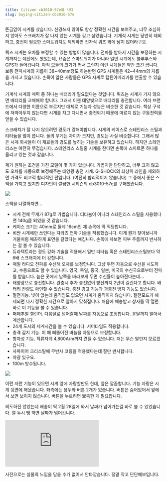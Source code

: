 ```yaml
---
title: Citizen cb3010-57e를 사다
slug: buying-citizen-cb3010-57e
---
```

뜬금없이 시계를 샀습니다. 신경쓰지 않아도 항상 정확한 시간을 보여주고, 너무 조심하지 않아도 스크래치가 잘 나지 않는 시계를 갖고 싶었습니다. 기계식 시계는 당연히 제외하고, 충전이 필요한 스마트워치도 제외하면 전자식 쿼츠 밖에 남지 않더라구요.

쿼츠 시계는 오차를 보정할 수 있는 방법이 많습니다. 전파를 받아서 시간을 보정하는 시계까지는 예전에도 봤었는데, 요즘은 스마트워치가 아니라 일반 시계에도 블루투스와 GPS가 들어갑니다. 아직 모듈의 크기가 커서 그런지 이런 시계들은 약간 크긴 큽니다. 보통 전파시계의 지름이 38\~40mm정도 하는반면 GPS 시계들은 42\~44mm의 지름을 가지고 있습니다. 손목이 얇은 사람들은 GPS 시계로 캡틴아메리카를 연출할 수 있습니다.

기계식 시계의 매력 중 하나는 배터리가 필요없다는 것입니다. 쿼츠는 시계가 가지 않으면 배터리를 교체해야 합니다. 그래서 이젠 태양빛으로 배터리를 충전합니다. 여러 브랜드에서 다양한 이름으로 부르지만 대체로 기능과 성능은 비슷한 것 같습니다. 책상 구석에 쳐박아두지 않는다면 시계를 차고 다니면서 충전되기 때문에 마르지 않는 구동전력을 얻을 수 있습니다.

스크래치가 잘 나지 않으려면 경도가 강해야합니다. 시계의 케이스로 스테인리스 스틸과 티타늄을 많이 씁니다. 둘의 무게는 차이가 크지만, 경도는 사실 비슷합니다. 그래서 많은 시계 회사들이 이 재료들의 경도를 높히는 기술을 보유하고 있습니다. 하지만 스테인리스는 여전히 무겁습니다. 스테인리스 스틸줄 시계를 찬다면 손목에 스마트폰 하나를 올리고 있는 것과 같습니다.

제가 원하는 조건을 가진 모델이 몇 가지 있습니다. 가볍지만 단단하고, 너무 크지 않고도 오차를 자동으로 보정해주는 태양광 충전 시계. G-SHOCK의 최상위 라인을 제외하면 가격도 비교적 합리적인 편입니다. (여전히 합리적이지 않습니다) 그 중에서 좋은 스펙을 가지고 있지만 디자인이 깔끔한 시티즌의 cb3010-57e를 구매했습니다.

![](/images/kakaotalk_20190303_201015847.jpg)

스펙을 나열하자면...

* 시계 전체 무게가 87g로 가볍습니다. 티타늄이 아니라 스테인리스 스틸을 사용했다면 140g쯤 되었을 것 같습니다.
* 케이스 크기는 40mm로 둘레 16cm인 제 손목에 딱 적당합니다.
* 비싼 시계에만 쓰인다는 자라츠 연마 기술을 적용했습니다. 이게 뭔가 찾아보니까 거울처럼 매끈하게 표면을 갈았다는 얘깁니다. 손목에 차보면 피부 주름까지 반사하는 걸 볼 수 있습니다.
* 듀라텍트라는 경도 강화 기술을 적용해서 일반 티타늄 혹은 스테인리스스틸보다 약 6배 스크래치에 더 강합니다.
* 매일 라디오 전파를 수신해 오차를 보정합니다. 그냥 두면 자동으로 수신을 시도하고, 수동으로도 할 수 있습니다. 영국, 독일, 중국, 일본, 미국의 수신국으로부터 전파를 받습니다. 높은 곳에서 남쪽을 바라보게 두면 수신률이 높아진다는데...
* 태양광으로 충전합니다. 완충시 추가 충전없이 방전까지 2년이 걸린다고 합니다. 배터리 잔량도 확인할 수 있습니다. 충전 경고 기능과 과충전 방지 기능도 있습니다.
* 절전기능. 빛이 없는데 움직임도 없으면 시계가 움직이지 않습니다. 절전모드가 해제되면 다시 정확한 시간으로 알아서 맞춰집니다. 처음에 배송받고 상자를 딱 열면 바로 이 기능을 볼 수 있습니다.
* 퍼페추얼 캘린더. 다음달로 넘어갈때 날짜를 자동으로 조정합니다. 윤달까지 알아서 계산합니다.
* 24개 도시의 세계시간을 볼 수 있습니다. 서머타임도 적용합니다.
* 충격 감지 기능. 이 때 삐뚤어진 바늘을 자동으로 보정합니다.
* 항자성 기능. 직류자계 4,800A/m까지 견딜 수 있습니다. 저는 무슨 말인지 모르겠습니다.
* 사파이어 크리스탈에 무반사 코팅을 적용했다는데 잘만 반사합니다.
* 야광 있구요.
* 100m 방수됩니다.

![](/images/kakaotalk_20190303_195831842.jpg)

이런 저런 기능이 있으면 시계 앞에 자랑할만도 한데, 앞은 깔끔합니다. 기능 자랑은 시계 뒷면에 해놨습니다. 좌측에는 용두와 버튼 2개가 있습니다. 버튼은 숨어있어서 앞에서 보면 보이지 않습니다. 버튼을 누르려면 뾰족한 게 필요합니다.

의도하진 않았는데 배송이 딱 2월 28일에 와서 날짜가 넘어가는걸 바로 볼 수 있었습니다. 열 두시 땡 하면 날짜가 넘어갑니다.

<iframe src="https://www.youtube.com/embed/2yrtP-_PChM" frameborder="0" allow="autoplay; encrypted-media" allowfullscreen></iframe>

사진으로는 실물의 느낌을 담을 수가 없어서 안타깝습니다. 정말 작고 단단해보입니다.

